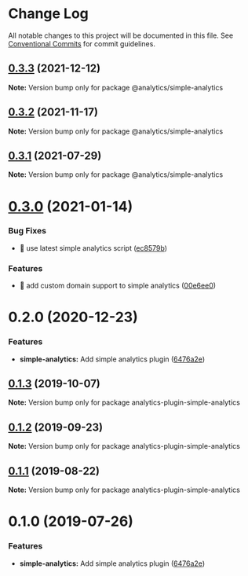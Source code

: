 # Change Log

All notable changes to this project will be documented in this file.
See [Conventional Commits](https://conventionalcommits.org) for commit guidelines.

## [0.3.3](https://github.com/DavidWells/analytics/compare/@analytics/simple-analytics@0.3.2...@analytics/simple-analytics@0.3.3) (2021-12-12)

**Note:** Version bump only for package @analytics/simple-analytics





## [0.3.2](https://github.com/DavidWells/analytics/compare/@analytics/simple-analytics@0.3.1...@analytics/simple-analytics@0.3.2) (2021-11-17)

**Note:** Version bump only for package @analytics/simple-analytics





## [0.3.1](https://github.com/DavidWells/analytics/compare/@analytics/simple-analytics@0.3.0...@analytics/simple-analytics@0.3.1) (2021-07-29)

**Note:** Version bump only for package @analytics/simple-analytics





# [0.3.0](https://github.com/DavidWells/analytics/compare/@analytics/simple-analytics@0.2.0...@analytics/simple-analytics@0.3.0) (2021-01-14)


### Bug Fixes

* 🐛 use latest simple analytics script ([ec8579b](https://github.com/DavidWells/analytics/commit/ec8579b2a48767a99fa43e58ea633010cc69e065))


### Features

* 🎸 add custom domain support to simple analytics ([00e6ee0](https://github.com/DavidWells/analytics/commit/00e6ee05b45adc33e4cc916368765cb29b158184))





# 0.2.0 (2020-12-23)


### Features

* **simple-analytics:** Add simple analytics plugin ([6476a2e](https://github.com/DavidWells/analytics/commit/6476a2e))





## [0.1.3](https://github.com/DavidWells/analytics/compare/analytics-plugin-simple-analytics@0.1.2...analytics-plugin-simple-analytics@0.1.3) (2019-10-07)

**Note:** Version bump only for package analytics-plugin-simple-analytics





## [0.1.2](https://github.com/DavidWells/analytics/compare/analytics-plugin-simple-analytics@0.1.1...analytics-plugin-simple-analytics@0.1.2) (2019-09-23)

**Note:** Version bump only for package analytics-plugin-simple-analytics





## [0.1.1](https://github.com/DavidWells/analytics/compare/analytics-plugin-simple-analytics@0.1.0...analytics-plugin-simple-analytics@0.1.1) (2019-08-22)

**Note:** Version bump only for package analytics-plugin-simple-analytics





# 0.1.0 (2019-07-26)


### Features

* **simple-analytics:** Add simple analytics plugin ([6476a2e](https://github.com/DavidWells/analytics/commit/6476a2e))
